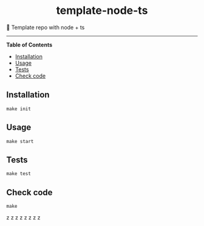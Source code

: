 <div align="center">
    <h1>template-node-ts</h1>
</div>

<p>📓 Template repo with node + ts</p>

---

<!-- START doctoc generated TOC please keep comment here to allow auto update -->
<!-- DON'T EDIT THIS SECTION, INSTEAD RE-RUN doctoc TO UPDATE -->
**Table of Contents**

- [Installation](#installation)
- [Usage](#usage)
- [Tests](#tests)
- [Check code](#check-code)

<!-- END doctoc generated TOC please keep comment here to allow auto update -->

## Installation

```shell script
make init
```


## Usage

```shell script
make start
```

## Tests

```shell script
make test
```

## Check code

```shell script
make
```
z
z
z
z
z
z
z
z
